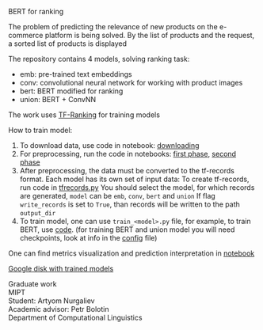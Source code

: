 BERT for ranking

The problem of predicting the relevance of new products on the e-commerce platform is being solved. By the list of products and the request, a sorted list of products is displayed

The repository contains 4 models, solving ranking task:
* emb: pre-trained text embeddings
* conv: convolutional neural network for working with product images
* bert: BERT modified for ranking
* union: BERT + ConvNN

The work uses
[TF-Ranking](https://dl.acm.org/doi/abs/10.1145/3292500.3330677) for training models

How to train model:
1. To download data, use code in notebook: [downloading](data/loading%20dataset.ipynb)
2. For preprocessing, run the code in notebooks: [first phase](data/data%20preprocessing,%20first%20phase.ipynb), [second phase](data/data%20preprocessing,%20second%20phase.ipynb)
3. After preprocessing, the data must be converted to the tf-records format.
Each model has its own set of input data: To create tf-records, run code in [tfrecords.py](tfrecords.py)
You should select the model, for which records are generated, `model` can be `emb`, `conv`, `bert` and `union`
If flag `write_records` is set to `True`, than records will be written to the path `output_dir` 
4. To train model, one can use `train_<model>.py` file, for example, to train BERT, use [code](train_bert.py).
   (for training BERT and union model you will need checkpoints, look at info in the [config](config.py) file)

One can find metrics visualization and prediction interpretation in [notebook](metrics_visualization_and_prediction_interpretation.ipynb)

[Google disk with trained models](https://drive.google.com/drive/folders/1fY1IBu8xjM_wDMjcWByvGG3aEjZo6DYC?usp=sharing)

Graduate work  
MIPT  
Student: Artyom Nurgaliev  
Academic advisor: Petr Bolotin  
Department of Computational Linguistics  

